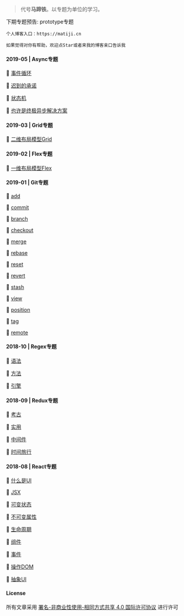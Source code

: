 > 代号**马蹄铁**。以专题为单位的学习。

下期专题预告: prototype专题

```
个人博客入口：https://matiji.cn

如果觉得对你有帮助，欢迎点Star或者来我的博客亲口告诉我
```

#### 2019-05 | Async专题

🍧 [事件循环](https://github.com/5tsv/horseshoe/blob/master/async/事件循环.md)

🍧 [迟到的承诺](https://github.com/5tsv/horseshoe/blob/master/async/迟到的承诺.md)

🍧 [状态机](https://github.com/5tsv/horseshoe/blob/master/async/状态机.md)

🍧 [也许是终极异步解决方案](https://github.com/5tsv/horseshoe/blob/master/async/也许是终极异步解决方案.md)

#### 2019-03 | Grid专题

🍧 [二维布局模型Grid](https://github.com/5tsv/horseshoe/blob/master/grid/二维布局模型Grid.md)

#### 2019-02 | Flex专题

🍧 [一维布局模型Flex](https://github.com/5tsv/horseshoe/blob/master/flex/一维布局模型Flex.md)

#### 2019-01 | Git专题

🍧 [add](https://github.com/5tsv/horseshoe/blob/master/git/add.md)

🍧 [commit](https://github.com/5tsv/horseshoe/blob/master/git/commit.md)

🍧 [branch](https://github.com/5tsv/horseshoe/blob/master/git/branch.md)

🍧 [checkout](https://github.com/5tsv/horseshoe/blob/master/git/checkout.md)

🍧 [merge](https://github.com/5tsv/horseshoe/blob/master/git/merge.md)

🍧 [rebase](https://github.com/5tsv/horseshoe/blob/master/git/rebase.md)

🍧 [reset](https://github.com/5tsv/horseshoe/blob/master/git/reset.md)

🍧 [revert](https://github.com/5tsv/horseshoe/blob/master/git/revert.md)

🍧 [stash](https://github.com/5tsv/horseshoe/blob/master/git/stash.md)

🍧 [view](https://github.com/5tsv/horseshoe/blob/master/git/view.md)

🍧 [position](https://github.com/5tsv/horseshoe/blob/master/git/position.md)

🍧 [tag](https://github.com/5tsv/horseshoe/blob/master/git/tag.md)

🍧 [remote](https://github.com/5tsv/horseshoe/blob/master/git/remote.md)

#### 2018-10 | Regex专题

🍧 [语法](https://github.com/5tsv/horseshoe/blob/master/regex/语法.md)

🍧 [方法](https://github.com/5tsv/horseshoe/blob/master/regex/方法.md)

🍧 [引擎](https://github.com/5tsv/horseshoe/blob/master/regex/引擎.md)

#### 2018-09 | Redux专题

🍧 [考古](https://github.com/5tsv/horseshoe/blob/master/redux/考古.md)

🍧 [实用](https://github.com/5tsv/horseshoe/blob/master/redux/实用.md)

🍧 [中间件](https://github.com/5tsv/horseshoe/blob/master/redux/中间件.md)

🍧 [时间旅行](https://github.com/5tsv/horseshoe/blob/master/redux/时间旅行.md)

#### 2018-08 | React专题

🍧 [什么是UI](https://github.com/5tsv/horseshoe/blob/master/react/什么是UI.md)

🍧 [JSX](https://github.com/5tsv/horseshoe/blob/master/react/JSX.md)

🍧 [可变状态](https://github.com/5tsv/horseshoe/blob/master/react/可变状态.md)

🍧 [不可变属性](https://github.com/5tsv/horseshoe/blob/master/react/不可变属性.md)

🍧 [生命周期](https://github.com/5tsv/horseshoe/blob/master/react/生命周期.md)

🍧 [组件](https://github.com/5tsv/horseshoe/blob/master/react/组件.md)

🍧 [事件](https://github.com/5tsv/horseshoe/blob/master/react/事件.md)

🍧 [操作DOM](https://github.com/5tsv/horseshoe/blob/master/react/操作DOM.md)

🍧 [抽象UI](https://github.com/5tsv/horseshoe/blob/master/react/抽象UI.md)

#### License

所有文章采用 [署名-非商业性使用-相同方式共享 4.0 国际许可协议](https://creativecommons.org/licenses/by/4.0/) 进行许可
